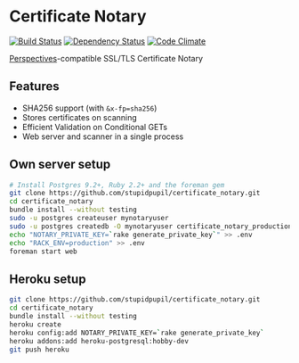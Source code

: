 # Certificate Notary
[![Build Status](https://travis-ci.org/stupidpupil/certificate_notary.svg?branch=master)](https://travis-ci.org/stupidpupil/certificate_notary)
[![Dependency Status](https://gemnasium.com/stupidpupil/certificate_notary.svg)](https://gemnasium.com/stupidpupil/certificate_notary)
[![Code Climate](https://codeclimate.com/github/stupidpupil/certificate_notary/badges/gpa.svg)](https://codeclimate.com/github/stupidpupil/certificate_notary)

[Perspectives](http://perspectives-project.org/)-compatible SSL/TLS Certificate Notary

## Features
- SHA256 support (with `&x-fp=sha256`)
- Stores certificates on scanning
- Efficient Validation on Conditional GETs
- Web server and scanner in a single process

## Own server setup

```bash
# Install Postgres 9.2+, Ruby 2.2+ and the foreman gem
git clone https://github.com/stupidpupil/certificate_notary.git
cd certificate_notary
bundle install --without testing
sudo -u postgres createuser mynotaryuser
sudo -u postgres createdb -O mynotaryuser certificate_notary_production
echo "NOTARY_PRIVATE_KEY=`rake generate_private_key`" >> .env
echo "RACK_ENV=production" >> .env
foreman start web
```

## Heroku setup
```bash
git clone https://github.com/stupidpupil/certificate_notary.git
cd certificate_notary
bundle install --without testing
heroku create
heroku config:add NOTARY_PRIVATE_KEY=`rake generate_private_key`
heroku addons:add heroku-postgresql:hobby-dev
git push heroku
```